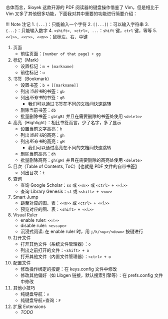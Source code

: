 总体而言，Sioyek 这款开源的 PDF 阅读器的键盘操作借鉴了 Vim，但是相比于 Vim 又多了其他很多功能，下面我对其中重要的功能进行简要介绍：

!!! Note 注记
    1. `[...]`：只能输入一个字符
    2. `[[...]]`：可以输入字符串
    3. `{...}`：只能输入数字
    4. `<shift>, <ctrl>, ...`：`shift` 键，`ctrl` 键，等等
    5. `<<l>>, <<r>>, <<m>>`：鼠标左、右、中键

1. 页面
    - 前往页面：`{number of that page} + gg`
2. 标记（Mark）
    - 设置标记：`m + [markname]`
    - 前往标记：`u`
3. 书签（Bookmark）
    - 设置书签：`b + [[markname]]`
    - 列出*当前书*的书签：`gb`
    - 列出*所有书*的书签：`gB`
      - 我们可以通过书签在不同的文档间快速跳转
    - 删除当前书签：`db`
    - 批量删除书签：`gb(gB)` 并且在需要删除的书签处使用 `<delete>`
4. 高亮（Highlight）：相比书签而言，少了名字，多了显示
    - 设置当前文字高亮：`h`
    - 列出*当前书*的高亮：`gh`
    - 列出*所有书*的高亮：`gH`
      - 我们可以通过高亮在不同的文档间快速跳转
    - 删除当前高亮：`dh`
    - 批量删除高亮：`gh(gH)` 并且在需要删除的高亮处使用 `<delete>`
5. 目次（Table of Contents, ToC）【也就是 PDF 文件的自带书签】
    - 列出目次：`t`
6. 查询
    - 查询 Google Scholar：`ss` 或 `<<m>>` 或 `<ctrl> + <<l>>`
    - 查询 Library Genesis：`sl` 或 `<shift> + <<m>> `
7. Smart Jump
    - 跳至对应的图、表：`<<m>>` 或 `<ctrl> + <<l>>`
    - 预览对应的图、表：`<shift> + <<l>>`
8. Visual Ruler
    - enable ruler: `<<r>>`
    - disable ruler: `<escape>`
    - 沉浸式阅读: 在 enable ruler 时，用 `j/k/<up>/<down>` 按键进行
9. 打开文件
    - 打开其他文件（系统文件管理器）：`o`
    - 列出之前打开的文件：`<shift> + o`
    - 打开其他文件（内置文件管理器）：`<ctrl> + o`
10. 配置文件
    - 修改操作绑定的按键：在 keys.config 文件中修改
    - 修改其他偏好（如 Libgen 链接，默认搜索引擎等）：在 prefs.config 文件中修改
11. 其他小技巧
    - 纯键盘导航：`v`
    - 纯键盘导航+查询：`F`
12. 扩展 Extensions
    - *TODO*